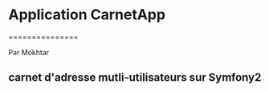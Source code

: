 # Application CarnetApp
===============

Par Mokhtar 

## carnet d'adresse mutli-utilisateurs sur Symfony2